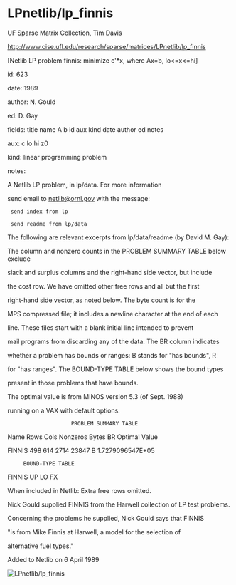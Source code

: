 # LPnetlib/lp_finnis

 UF Sparse Matrix Collection, Tim Davis

 http://www.cise.ufl.edu/research/sparse/matrices/LPnetlib/lp_finnis

 [Netlib LP problem finnis: minimize c'*x, where Ax=b, lo<=x<=hi]

 id: 623

 date: 1989

 author: N. Gould

 ed: D. Gay

 fields: title name A b id aux kind date author ed notes

 aux: c lo hi z0

 kind: linear programming problem

 notes:

 A Netlib LP problem, in lp/data.  For more information                       

 send email to netlib@ornl.gov with the message:                              

                                                                              

 	 send index from lp                                                         

 	 send readme from lp/data                                                   

                                                                              

 The following are relevant excerpts from lp/data/readme (by David M. Gay):   

                                                                              

 The column and nonzero counts in the PROBLEM SUMMARY TABLE below exclude     

 slack and surplus columns and the right-hand side vector, but include        

 the cost row.  We have omitted other free rows and all but the first         

 right-hand side vector, as noted below.  The byte count is for the           

 MPS compressed file; it includes a newline character at the end of each      

 line.  These files start with a blank initial line intended to prevent       

 mail programs from discarding any of the data.  The BR column indicates      

 whether a problem has bounds or ranges:  B stands for "has bounds", R        

 for "has ranges".  The BOUND-TYPE TABLE below shows the bound types          

 present in those problems that have bounds.                                  

                                                                              

 The optimal value is from MINOS version 5.3 (of Sept. 1988)                  

 running on a VAX with default options.                                       

                                                                              

                        PROBLEM SUMMARY TABLE                                 

                                                                              

 Name       Rows   Cols   Nonzeros    Bytes  BR      Optimal Value            

 FINNIS      498    614     2714      23847  B     1.7279096547E+05           

                                                                              

         BOUND-TYPE TABLE                                                     

 FINNIS     UP LO FX                                                          

                                                                              

 When included in Netlib: Extra free rows omitted.                            

                                                                              

 Nick Gould supplied FINNIS from the Harwell collection of LP test problems.  

 Concerning the problems he supplied, Nick Gould says that FINNIS             

 "is from Mike Finnis at Harwell, a model for the selection of                

 alternative fuel types."                                                     

                                                                              

 Added to Netlib on  6 April 1989                                             

                                                                              

![LPnetlib/lp_finnis](http://www2.research.att.com/~yifanhu/GALLERY/GRAPHS/GIF_SMALL/LPnetlib@lp_finnis.gif)